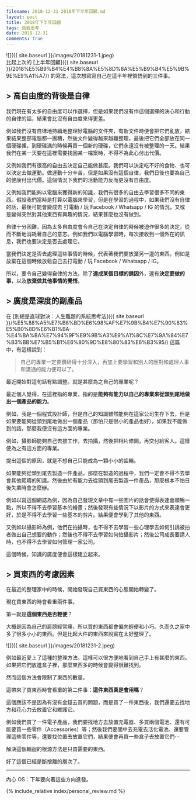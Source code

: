 ```yaml
---
filename: 2018-12-31-2018年下半年回顧.md
layout: post
title: 2018年下半年回顧
tags: 自我思考
date: 2018-12-31
comments: true
---
```


![]({{ site.baseurl }}/images/20181231-1.jpeg)  
比起上次的 [上半年回顧]({{ site.baseurl }}/2018%E5%B9%B4%E4%B8%8A%E5%8D%8A%E5%B9%B4%E5%9B%9E%E9%A1%A7/) 的寫法，這次想寫寫自己在這半年裡領悟到的三件事。

## > 高自由度的背後是自律

我們現在有太多的自由度可以作選擇，但是如果我們沒有作這個選擇的決心和行動的自律的話，結果會比沒有自由度來得更差。

例如我們沒有自律地持續地整理好電腦的文件夾，有新文件時便會把它們亂放，結果結果整部電腦都一團糟，然後文件變得越來越難整理，最後把它們全部放在同一個硬碟裡，到硬碟滿的時候再買一個新的硬碟，它們永遠沒有被整理的一天。結果我們在某一天要在這裡需要找回某一檔案時，不得不為此心付出代價。

又例如我們有很高的自由去決定自己能做甚麼。我們可以決定吃不好的食物、也可以決定去做運動。做運動十分辛苦，但是如果沒有這個自律，我們日後也要為自己的健康付出代價。這個情況下我們的活動能力反而更沒有自由度。

又例如我們能夠以電腦來獲得新的知識，我們有很多的自由去學習很多不同的東西。假設我們當時是打算以電腦來學習，但是在學習的過程中，如果我們沒有自律的話，最後可能會變成去 打電動 / 玩 Facebook / Whatsapp / IG 的情況，又或是變得突然對其他東西有興趣的情況，結果甚麼也沒有做到。

自律十分困難，因為太多自由度會令自己在決定自律的時候被迫作很多的決定，從而不斷地消耗著自己的意志。例如我們以電腦學習時，每次接收到一個外在的訊息，我們也要決定是否去處理它。

當我們決定是否去處理這些事情的時候，代表著我們要放棄另一邊的東西。例如是放棄在這個時候放鬆自己去打電動 / 玩 Facebook / Whatsapp / IG。

所以，要令自己變得自律的方法，除了**達成某個目標的誘因**外，還有**決定要做的事**，以及**放棄做其他事情的覺悟**。

## > 廣度是深度的副產品

在 [別總是直球對決：人生難題的系統思考法]({{ site.baseurl }}/%E5%88%A5%E7%B8%BD%E6%98%AF%E7%9B%B4%E7%90%83%E5%B0%8D%E6%B1%BA-%E4%BA%BA%E7%94%9F%E9%9B%A3%E9%A1%8C%E7%9A%84%E7%B3%BB%E7%B5%B1%E6%80%9D%E8%80%83%E6%B3%95/) 這篇中，有這樣說到：

> 自己的專業一定要鑽研得十分深入，再加上要學習和別人的應對和處理人事和溝通的能力便可以了。

最近開始對這句話有點調整。就是甚麼為之自己的專業呢？

最近個人覺得，在這裡指的專業，指的是**能夠有能力以自己的專業來從頭到尾地做出一個產品的能力**。

例如，我是一個程式設計師，但是自己的知識雖然能夠在這家公司生存下去，但是如果要能夠從頭到尾地做出一個產品（那怕只是很小的產品也好），如果我不能做到的話，那麼我便沒有這方面的專業。

例如，攝影師能夠自己去接工作，去拍攝，然後把相片修圖，再交付給客人。這樣便為之有這方面的專業。

提出這個的原因，就是不想自己只能成為一顆小小的齒輪。

如果能夠從頭到尾去製造一件產品，那麼在製造的過程中，我們一定會不得不去學會其他範疇的知識。然後由於有能力去從頭到尾去製造一件產品，那麼根本不怕日後失業時會怎麼辦。

例如以寫這個網誌為例，因為自己發現文章中有一些圖片的話會使得表達會順暢一點，所以不得不去學習基本的繪畫；然後發現有些情況下以影片的方式來表達會更好，於是不得不去學習一些基本的剪片。結果便會學到了其他的東西。

又例如以攝影師為例，他們在拍攝時，也不得不去學習一些心理學去如何引誘被拍者做出自己想要的動作；然後也不得不去學習如何拍攝影片；然後公司成長要請人時，也不得不去學習如何管理一家公司。

這個時候，知識的廣度便會這樣建立起來。

## > 買東西的考慮因素

在最近的整理家中的時候，開始發現自己買東西的心態開始轉變了。

現在買東西的時會看重兩件事。

第一就是**這個東西是否輕便**？

大概是因為自己的肩膀經常痛，所以買的東西都會偏向輕便和小巧。久而久之家中多了很多小小的東西。但是比起大件的東西來說實在太好整理了。

![]({{ site.baseurl }}/images/20181231-2.jpeg)

例如最近愛上了這種的整理方法。這樣可以很方便地看到自己手上有甚麼的東西。如果把它們放進盒子裡，那麼東西多的時候會變得很難找到。

然而這個方法會限制了東西的數量。

這帶來了買東西時會看重的第二件事：**這件東西真是會用嗎**？

這個應該不是因為有沒有金錢去買的問題，而是買了一件東西後，我們還要去找地方和花心力去放置它和維護它。

例如我們買了一件電子產品，我們要找地方去放置充電器、多買兩個電池、還有可能要買一些零件（Accessories）等；然後我們要間中去充電去活化電池、還要管理這些零件等，還要找位置去放置它們，結果便會再買一些盒子去放置它們⋯

解決這個輪迴的根源方法是只買需要的東西。

好了這個已經是斷捨離的層次了。

---

內心 OS：下年要向著這些方向進發。

{% include_relative index/personal_review.md %}
